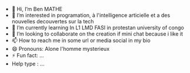 - 👋 Hi, I’m Ben MATHE
- 👀 I’m interested in programation, à l'intelligence articielle et a des nouvelles decouvertes sur la tech
- 🌱 I’m currently learning In L1 LMD FASI in protestan university of congo 
- 💞️ I’m looking to collaborate on the creation if mini chat because i like it
- 📫 How to reach me in some url or media social in my bio
- 😄 Pronouns: Alone l'homme mysterieux
- ⚡ Fun fact: ...
- Help type : ...

<!---
A-bot-create/A-bot-create is a ✨ special ✨ repository because its `README.md` (this file) appears on your GitHub profile.
You can click the Preview link to take a look at your changes.
--->
